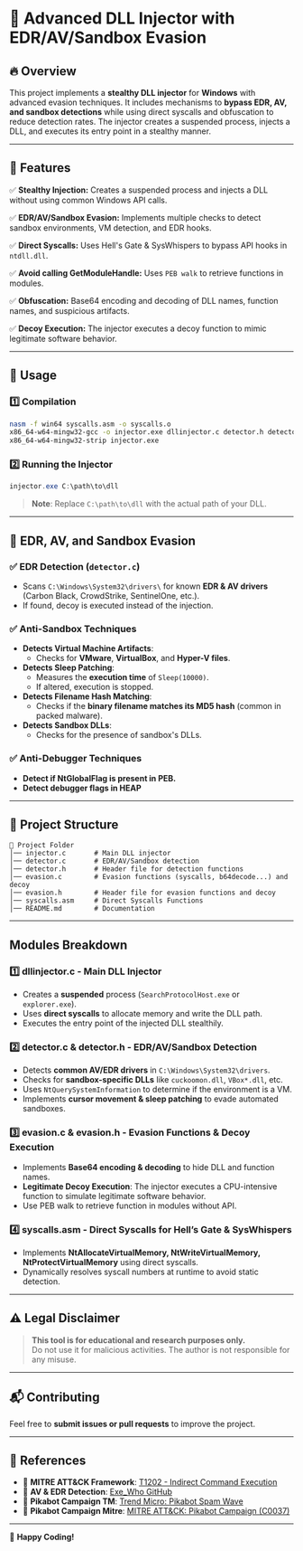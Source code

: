 # 🚀 Advanced DLL Injector with EDR/AV/Sandbox Evasion

## 🔥 Overview
This project implements a **stealthy DLL injector** for **Windows** with advanced evasion techniques. It includes mechanisms to **bypass EDR, AV, and sandbox detections** while using direct syscalls and obfuscation to reduce detection rates. The injector creates a suspended process, injects a DLL, and executes its entry point in a stealthy manner.

---

## 📌 **Features**

✅ **Stealthy Injection:** Creates a suspended process and injects a DLL without using common Windows API calls.

✅ **EDR/AV/Sandbox Evasion:** Implements multiple checks to detect sandbox environments, VM detection, and EDR hooks.

✅ **Direct Syscalls:** Uses Hell's Gate & SysWhispers to bypass API hooks in `ntdll.dll`.

✅ **Avoid calling GetModuleHandle:** Uses `PEB walk` to retrieve functions in modules.

✅ **Obfuscation:** Base64 encoding and decoding of DLL names, function names, and suspicious artifacts.

✅ **Decoy Execution:** The injector executes a decoy function to mimic legitimate software behavior.

---

## 🚀 **Usage**
### **1️⃣ Compilation**
```bash
nasm -f win64 syscalls.asm -o syscalls.o
x86_64-w64-mingw32-gcc -o injector.exe dllinjector.c detector.h detector.c evasion.c evasion.h syscalls.o -Wno-array-bounds -Wall -lshlwapi -lcrypt32 -Wl,--image-base,0x140000000 -O2
x86_64-w64-mingw32-strip injector.exe
```

### **2️⃣ Running the Injector**
```powershell
injector.exe C:\path\to\dll
```
> **Note**: Replace `C:\path\to\dll` with the actual path of your DLL.
---

## 🐍 **EDR, AV, and Sandbox Evasion**
### ✅ **EDR Detection (`detector.c`)**
- Scans `C:\Windows\System32\drivers\` for known **EDR & AV drivers** (Carbon Black, CrowdStrike, SentinelOne, etc.).
- If found, decoy is executed instead of the injection.

### ✅ **Anti-Sandbox Techniques**
- **Detects Virtual Machine Artifacts**:
  - Checks for **VMware**, **VirtualBox**, and **Hyper-V files**.
- **Detects Sleep Patching**:
  - Measures the **execution time** of `Sleep(10000)`.
  - If altered, execution is stopped.
- **Detects Filename Hash Matching**:
  - Checks if the **binary filename matches its MD5 hash** (common in packed malware).
- **Detects Sandbox DLLs**:
  - Checks for the presence of sandbox's DLLs.
### ✅ **Anti-Debugger Techniques**
- **Detect if NtGlobalFlag is present in PEB.**
- **Detect debugger flags in HEAP**

---

## 📝 **Project Structure**
```
📂 Project Folder
│── injector.c       # Main DLL injector
│── detector.c       # EDR/AV/Sandbox detection
│── detector.h       # Header file for detection functions
│── evasion.c        # Evasion functions (syscalls, b64decode...) and decoy
│── evasion.h        # Header file for evasion functions and decoy
│── syscalls.asm     # Direct Syscalls Functions
│── README.md        # Documentation
```
---
## Modules Breakdown
### **1️⃣ dllinjector.c - Main DLL Injector**
- Creates a **suspended** process (`SearchProtocolHost.exe` or `explorer.exe`).
- Uses **direct syscalls** to allocate memory and write the DLL path.
- Executes the entry point of the injected DLL stealthily.

### **2️⃣ detector.c & detector.h - EDR/AV/Sandbox Detection**
- Detects **common AV/EDR drivers** in `C:\Windows\System32\drivers`.
- Checks for **sandbox-specific DLLs** like `cuckoomon.dll`, `VBox*.dll`, etc.
- Uses `NtQuerySystemInformation` to determine if the environment is a VM.
- Implements **cursor movement & sleep patching** to evade automated sandboxes.

### **3️⃣ evasion.c & evasion.h - Evasion Functions & Decoy Execution**
- Implements **Base64 encoding & decoding** to hide DLL and function names.
- **Legitimate Decoy Execution**: The injector executes a CPU-intensive function to simulate legitimate software behavior.
- Use PEB walk to retrieve function in modules without API.

### **4️⃣ syscalls.asm - Direct Syscalls for Hell’s Gate & SysWhispers**
- Implements **NtAllocateVirtualMemory, NtWriteVirtualMemory, NtProtectVirtualMemory** using direct syscalls.
- Dynamically resolves syscall numbers at runtime to avoid static detection.

---

## ⚠️ **Legal Disclaimer**
> **This tool is for educational and research purposes only.**  
> Do not use it for malicious activities. The author is not responsible for any misuse.

---

## 📬 **Contributing**
Feel free to **submit issues or pull requests** to improve the project.  

---

## 📜 **References**
- 🔗 **MITRE ATT&CK Framework**: [T1202 - Indirect Command Execution](https://attack.mitre.org/techniques/T1202/)  
- 🔗 **AV & EDR Detection**: [Exe_Who GitHub](https://github.com/Nariod/exe_who)
- 🔗 **Pikabot Campaign TM**: [Trend Micro: Pikabot Spam Wave](https://www.trendmicro.com/en_us/research/24/a/a-look-into-pikabot-spam-wave-campaign.html)
- 🔗 **Pikabot Campaign Mitre**: [MITRE ATT&CK: Pikabot Campaign (C0037)](https://attack.mitre.org/campaigns/C0037/)

---

🚀 **Happy Coding!**


